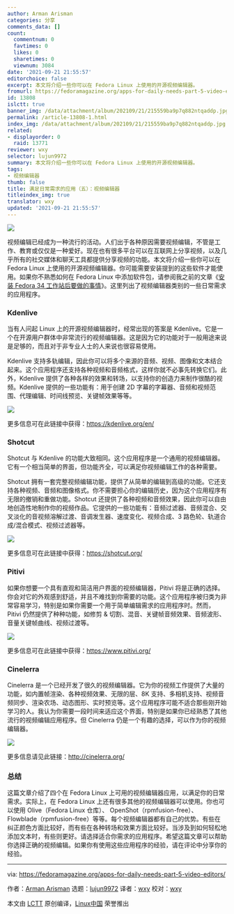 ```yaml
---
author: Arman Arisman
categories: 分享
comments_data: []
count:
  commentnum: 0
  favtimes: 0
  likes: 0
  sharetimes: 0
  viewnum: 3084
date: '2021-09-21 21:55:57'
editorchoice: false
excerpt: 本文将介绍一些你可以在 Fedora Linux 上使用的开源视频编辑器。
fromurl: https://fedoramagazine.org/apps-for-daily-needs-part-5-video-editors/
id: 13808
islctt: true
banner_img: /data/attachment/album/202109/21/215559ba9p7q882ntqaddp.jpg
permalink: /article-13808-1.html
index_img: /data/attachment/album/202109/21/215559ba9p7q882ntqaddp.jpg.thumb.jpg
related:
- displayorder: 0
  raid: 13771
reviewer: wxy
selector: lujun9972
summary: 本文将介绍一些你可以在 Fedora Linux 上使用的开源视频编辑器。
tags:
- 视频编辑器
thumb: false
title: 满足日常需求的应用（五）：视频编辑器
titleindex_img: true
translator: wxy
updated: '2021-09-21 21:55:57'
---
```


![](/data/attachment/album/202109/21/215559ba9p7q882ntqaddp.jpg)


视频编辑已经成为一种流行的活动。人们出于各种原因需要视频编辑，不管是工作、教育或仅仅是一种爱好。现在也有很多平台可以在互联网上分享视频，以及几乎所有的社交媒体和聊天工具都提供分享视频的功能。本文将介绍一些你可以在 Fedora Linux 上使用的开源视频编辑器。你可能需要安装提到的这些软件才能使用。如果你不熟悉如何在 Fedora Linux 中添加软件包，请参阅我之前的文章《[安装 Fedora 34 工作站后要做的事情](https://fedoramagazine.org/things-to-do-after-installing-fedora-34-workstation/)》。这里列出了视频编辑器类别的一些日常需求的应用程序。


### Kdenlive


当有人问起 Linux 上的开源视频编辑器时，经常出现的答案是 Kdenlive。它是一个在开源用户群体中非常流行的视频编辑器。这是因为它的功能对于一般用途来说是足够的，而且对于非专业人士的人来说也很容易使用。


Kdenlive 支持多轨编辑，因此你可以将多个来源的音频、视频、图像和文本结合起来。这个应用程序还支持各种视频和音频格式，这样你就不必事先转换它们。此外，Kdenlive 提供了各种各样的效果和转场，以支持你的创造力来制作很酷的视频。Kdenlive 提供的一些功能有：用于创建 2D 字幕的字幕器、音频和视频范围、代理编辑、时间线预览、关键帧效果等等。


![](/data/attachment/album/202109/21/215559ug0ziilpl00000ws.png)


更多信息可在此链接中获得：<https://kdenlive.org/en/>


### Shotcut


Shotcut 与 Kdenlive 的功能大致相同。这个应用程序是一个通用的视频编辑器。它有一个相当简单的界面，但功能齐全，可以满足你视频编辑工作的各种需要。


Shotcut 拥有一套完整视频编辑功能，提供了从简单的编辑到高级的功能。它还支持各种视频、音频和图像格式。你不需要担心你的编辑历史，因为这个应用程序有无限的撤销和重做功能。Shotcut 还提供了各种视频和音频效果，因此你可以自由地创造性地制作你的视频作品。它提供的一些功能有：音频过滤器、音频混合、交叉淡化的音视频溶解过渡、音调发生器、速度变化、视频合成、3 路色轮、轨道合成/混合模式、视频过滤器等。


![](/data/attachment/album/202109/21/215600r2wpxs02xr2sf2r8.png)


更多信息可在此链接中获得：<https://shotcut.org/>


### Pitivi


如果你想要一个具有直观和简洁用户界面的视频编辑器，Pitivi 将是正确的选择。你会对它的外观感到舒适，并且不难找到你需要的功能。这个应用程序被归类为非常容易学习，特别是如果你需要一个用于简单编辑需求的应用程序时。然而，Pitivi 仍然提供了种种功能，如修剪 & 切割、混音、关键帧音频效果、音频波形、音量关键帧曲线、视频过渡等。


![](/data/attachment/album/202109/21/215601eqqq1rntxn71qp0q.png)


更多信息可在此链接中获得：<https://www.pitivi.org/>


### Cinelerra


Cinelerra 是一个已经开发了很久的视频编辑器。它为你的视频工作提供了大量的功能，如内置帧渲染、各种视频效果、无限的层、8K 支持、多相机支持、视频音频同步、渲染农场、动态图形、实时预览等。这个应用程序可能不适合那些刚开始学习的人。我认为你需要一段时间来适应这个界面，特别是如果你已经熟悉了其他流行的视频编辑应用程序。但 Cinelerra 仍是一个有趣的选择，可以作为你的视频编辑器。


![](/data/attachment/album/202109/21/215601cddndziyvdzdsiaa.png)


更多信息请见此链接：<http://cinelerra.org/>


### 总结


这篇文章介绍了四个在 Fedora Linux 上可用的视频编辑器应用，以满足你的日常需求。实际上，在 Fedora Linux 上还有很多其他的视频编辑器可以使用。你也可以使用 Olive（Fedora Linux 仓库）、 OpenShot（rpmfusion-free）、Flowblade（rpmfusion-free）等等。每个视频编辑器都有自己的优势。有些在纠正颜色方面比较好，而有些在各种转场和效果方面比较好。当涉及到如何轻松地添加文本时，有些则更好。请选择适合你需求的应用程序。希望这篇文章可以帮助你选择正确的视频编辑。如果你有使用这些应用程序的经验，请在评论中分享你的经验。




---


via: <https://fedoramagazine.org/apps-for-daily-needs-part-5-video-editors/>


作者：[Arman Arisman](https://fedoramagazine.org/author/armanwu/) 选题：[lujun9972](https://github.com/lujun9972) 译者：[wxy](https://github.com/wxy) 校对：[wxy](https://github.com/wxy)


本文由 [LCTT](https://github.com/LCTT/TranslateProject) 原创编译，[Linux中国](https://linux.cn/) 荣誉推出